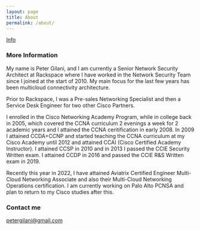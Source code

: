 ```yaml
---
layout: page
title: About
permalink: /about/
---
```


[Info](https://github.com/petergilani)

### More Information

My name is Peter Gilani, and I am currently a Senior Network Security Architect at Rackspace where I have worked in the Network Security Team since I joined at the start of 2010. My main focus for the last few years has been multicloud connectivity architecture.

Prior to Rackspace, I was a Pre-sales Networking Specialist and then a Service Desk Engineer for two other Cisco Partners.

I enrolled in the Cisco Networking Academy Program, while in college back in 2005, which covered the CCNA curriculum 2 evenings a week for 2 academic years and I attained the CCNA ceritification in early 2008. In 2009 I attained CCDA+CCNP and started teaching the CCNA curriculum at my Cisco Academy until 2012 and attained CCAI (Cisco Certified Academy Instructor). I attained CCSP in 2010 and in 2013 I passed the CCIE Security Written exam. I attained CCDP in 2016 and passed the CCIE R&S Written exam in 2019.

Recently this year in 2022, I have attained Aviatrix Certified Engineer Multi-Cloud Networking Associate and also their Multi-Cloud Networking Operations certification. I am currently working on Palo Alto PCNSA and plan to return to my Cisco studies after this.

### Contact me

[petergilani@gmail.com](mailto:petergilani@gmail.com)
